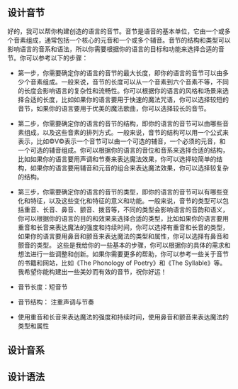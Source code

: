 ## 设计音节

好的，我可以帮你构建创造的语言的音节。音节是语音的基本单位，它由一个或多个音素组成，通常包括一个核心的元音和一个或多个辅音。音节的结构和类型可以影响语言的音系和语法，所以你需要根据你的语言的目标和功能来选择合适的音节。你可以参考以下的步骤：

* 第一步，你需要确定你的语言的音节的最大长度，即你的语言的音节可以由多少个音素组成。一般来说，音节的长度可以从一个音素到六个音素不等，不同的长度会影响语言的复杂性和流畅性。你可以根据你的语言的风格和场景来选择合适的长度，比如如果你的语言要用于快速的魔法咒语，你可以选择较短的音节，如果你的语言要用于优美的魔法歌曲，你可以选择较长的音节。
* 第二步，你需要确定你的语言的音节的结构，即你的语言的音节可以由哪些音素组成，以及这些音素的排列方式。一般来说，音节的结构可以用一个公式来表示，比如©V©表示一个音节可以由一个可选的辅音，一个必须的元音，和一个可选的辅音组成。你可以根据你的语言的音位和音系来选择合适的结构，比如如果你的语言要用声调和节奏来表达魔法效果，你可以选择较简单的结构，如果你的语言要用辅音和元音的组合来表达魔法效果，你可以选择较复杂的结构。
* 第三步，你需要确定你的语言的音节的类型，即你的语言的音节可以有哪些变化和特征，以及这些变化和特征的意义和功能。一般来说，音节的类型可以包括重音、长音、鼻音、颤音、拨音等，不同的类型会影响语言的音韵和语义，你可以根据你的语言的目的和效果来选择合适的类型，比如如果你的语言要用重音和长音来表达魔法的强度和持续时间，你可以选择有重音和长音的类型，如果你的语言要用鼻音和颤音来表达魔法的类型和属性，你可以选择有鼻音和颤音的类型。
这些是我给你的一些基本的步骤，你可以根据你的具体的需求和想法进行一些调整和创新。如果你需要更多的帮助，你可以参考一些关于音节的书籍和网站，比如《The Phonology of Poetry》和《The Syllable》等。我希望你能构建出一些美妙而有效的音节，祝你好运！



* 音节长度：短音节
* 音节结构： 注重声调与节奏
* 使用重音和长音来表达魔法的强度和持续时间，使用鼻音和颤音来表达魔法的类型和属性

## 设计音系

## 设计语法
